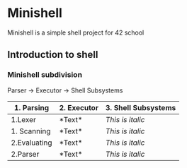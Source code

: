 # Minishell

Minishell is a simple shell project for 42 school

## Introduction to shell

### Minishell subdivision

Parser -> Executor -> Shell Subsystems

| 1. Parsing        | 2. Executor      | 3. Shell Subsystems |
| ------|-----|-----|
|	1.Lexer  	| \*Text\* 	| *This is italic* 	|
|		1. Scanning  	| \*Text\* 	| *This is italic* 	|
|		2.Evaluating  	| \*Text\* 	| *This is italic* 	|
|	2.Parser  	| \*Text\* 	| *This is italic* 	|

